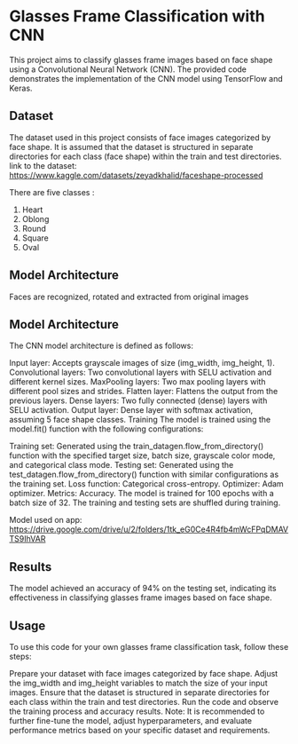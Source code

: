 # Glasses Frame Classification with CNN
This project aims to classify glasses frame images based on face shape using a Convolutional Neural Network (CNN). The provided code demonstrates the implementation of the CNN model using TensorFlow and Keras.

## Dataset
The dataset used in this project consists of face images categorized by face shape. It is assumed that the dataset is structured in separate directories for each class (face shape) within the train and test directories. link to the dataset: https://www.kaggle.com/datasets/zeyadkhalid/faceshape-processed

There are five classes :
1. Heart
2. Oblong
3. Round
4. Square
5. Oval

## Model Architecture
Faces are recognized, rotated and extracted from original images

## Model Architecture
The CNN model architecture is defined as follows:

Input layer: Accepts grayscale images of size (img_width, img_height, 1).
Convolutional layers: Two convolutional layers with SELU activation and different kernel sizes.
MaxPooling layers: Two max pooling layers with different pool sizes and strides.
Flatten layer: Flattens the output from the previous layers.
Dense layers: Two fully connected (dense) layers with SELU activation.
Output layer: Dense layer with softmax activation, assuming 5 face shape classes.
Training
The model is trained using the model.fit() function with the following configurations:

Training set: Generated using the train_datagen.flow_from_directory() function with the specified target size, batch size, grayscale color mode, and categorical class mode.
Testing set: Generated using the test_datagen.flow_from_directory() function with similar configurations as the training set.
Loss function: Categorical cross-entropy.
Optimizer: Adam optimizer.
Metrics: Accuracy.
The model is trained for 100 epochs with a batch size of 32. The training and testing sets are shuffled during training.

Model used on app: https://drive.google.com/drive/u/2/folders/1tk_eG0Ce4R4fb4mWcFPqDMAVTS9IhVAR

## Results
The model achieved an accuracy of 94% on the testing set, indicating its effectiveness in classifying glasses frame images based on face shape.

## Usage
To use this code for your own glasses frame classification task, follow these steps:

Prepare your dataset with face images categorized by face shape.
Adjust the img_width and img_height variables to match the size of your input images.
Ensure that the dataset is structured in separate directories for each class within the train and test directories.
Run the code and observe the training process and accuracy results.
Note: It is recommended to further fine-tune the model, adjust hyperparameters, and evaluate performance metrics based on your specific dataset and requirements.
